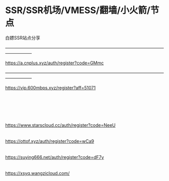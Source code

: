 # SSR/SSR机场/VMESS/翻墙/小火箭/节点
白嫖SSR站点分享


——————————————————————————————————————————  

https://a.cnplus.xyz/auth/register?code=GMmc
                                        
—————————————————————————————————————————— 


https://vip.600mbps.xyz/register?aff=51071
</br></br></br></br></br></br></br>
https://www.starscloud.cc/auth/register?code=NeeU
</br></br></br>https://ottof.xyz/auth/register?code=wCa9</br></br></br>https://suying666.net/auth/register?code=dF7y</br></br></br>https://xsyq.wangzicloud.com/  
